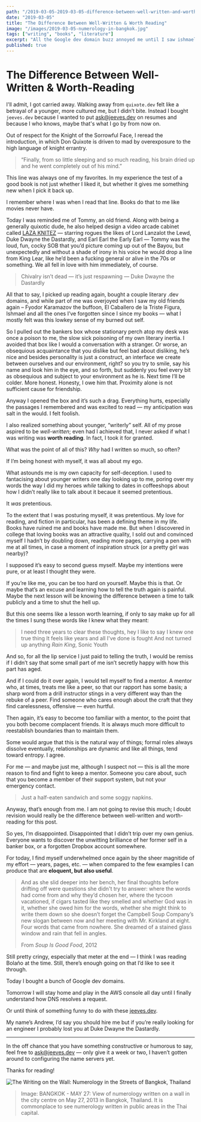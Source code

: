 ```yaml
---
path: "/2019-03-05-2019-03-05-difference-between-well-written-and-worth-reading"
date: "2019-03-05"
title: "The Difference Between Well-Written & Worth Reading"
image: "/images/2019-03-05-numerology-in-bangkok.jpg"
tags: ["writing", "books", "literature"]
excerpt: "All the Google dev domain buzz annoyed me until I saw ishmael.dev & ahab.dev for sale for $12. Unfortunately borges.dev was taken, but quixote.dev & karamazov.dev were tempting. Presently that got me thinking about..."
published: true
---
```


# The Difference Between Well-Written & Worth-Reading

I'll admit, I got carried away. Walking away from `quixote.dev` felt like a betrayal of a younger, more cultured me, but I didn’t bite. Instead I bought `jeeves.dev` because I wanted to put [ask@jeeves.dev](mailto:ask@jeeves.dev) on resumes and because I who knows, maybe that's what I go by from now on.

Out of respect for the Knight of the Sorrowful Face, I reread the introduction, in which Don Quixote is driven to mad by overexposure to the high language of knight errantry.

> “Finally, from so little sleeping and so much reading, his brain dried up and he went completely out of his mind.”

This line was always one of my favorites. In my experience the test of a good book is not just whether I liked it, but whether it gives me something new when I pick it back up.

I remember where I was when I read that line. Books do that to me like movies never have.

Today I was reminded me of Tommy, an old friend. Along with being a generally quixotic dude, he also helped design a video arcade cabinet called [LAZA KNITEZ](http://www.lazaknitez.com/) — starring rogues the likes of Lord Lanzalot the Lewd, Duke Dwayne the Dastardly, and Earl Earl the Early Earl — Tommy was the loud, fun, cocky SOB that you’d picture coming up out of the Bayou, but unexpectedly and without a shade of irony in his voice he would drop a line from King Lear, like he’d been a fucking general or alive in the 70s or something. We all fell in love with him immediately, of course.

> Chivalry isn’t dead — it’s just respawning
> — Duke Dwayne the Dastardly

All that to say, I picked up reading again, bought a couple literary .dev domains, and while part of me was overjoyed when I saw my old friends again – Fyodor Karamazov the buffoon, El Caballero de la Triste Figura, Ishmael and all the ones I’ve forgotten since I since my books — what I mostly felt was this lowkey sense of my burned out self.

So I pulled out the bankers box whose stationary perch atop my desk was once a poison to me, the slow sick poisoning of my own literary inertia. I avoided that box like I would a conversation with a stranger. Or worse, an obsequious acquaintance that you dislike but feel bad about disliking, he’s nice and besides personality is just a construct, an interface we create between ourselves and our environment, right? so you try to smile, say his name and look him in the eye, and so forth, but suddenly you feel every bit as obsequious and subject to your environment as he is. Next time I’ll be colder. More honest. Honesty, I owe him that. Proximity alone is not sufficient cause for friendship.

Anyway I opened the box and it’s such a drag. Everything hurts, especially the passages I remembered and was excited to read — my anticipation was salt in the would. I felt foolish.

I also realized something about younger, “writerly” self. All of my prose aspired to be _well-written_; even had I achieved that, I never asked if what I was writing was **worth reading**. In fact, I took it for granted.

What was the point of all of this? _Why_ had I written so much, so often?

If I’m being honest with myself, it was all about my ego.

What astounds me is my own capacity for self-deception. I used to fantacising about younger writers one day looking up to me, poring over my words the way I did my heroes _while_ talking to dates in coffeeshops about how I didn’t really like to talk about it becaue it seemed pretentious.

It _was_ pretentious.

To the extent that I was posturing myself, it was pretentious. My love for reading, and fiction in particular, has been a defining theme in my life. Books have ruined me and books have made me. But when I discovered in college that loving books was an attractive quality, I sold out and convinced myself I hadn’t by doubling down, reading more pages, carrying a pen with me at all times, in case a moment of inspiration struck (or a pretty girl was nearby)?

I supposed it’s easy to second guess myself. Maybe my intentions were pure, or at least I thought they were.

If you’re like me, you can be too hard on yourself. Maybe this is that. Or maybe that’s an excuse and learning how to tell the truth again is painful. Maybe the next lesson will be knowing the difference between a time to talk publicly and a time to shut the hell up.

But this one seems like a lesson worth learning, if only to say make up for all the times I sung these words like I knew what they meant:

> I need three years to clear these thoughts, hey
> I like to say I knew one true thing
> It feels like years and all I've done is fought
> And not turned up anything
> _Rain King_, Sonic Youth

And so, for all the lip service I just paid to telling the truth, I would be remiss if I didn’t say that some small part of me isn’t secretly happy with how this part has aged.

And if I could do it over again, I would tell myself to find a mentor. A mentor who, at times, treats me like a peer, so that our rapport has some basis; a sharp word from a drill instructor stings in a very different way than the rebuke of a peer. Find someone who cares enough about the craft that they find carelessness, offensive — even hurtful.

Then again, it’s easy to become too familiar with a mentor, to the point that you both become complacent friends. It is always much more difficult to reestablish boundaries than to maintain them.

Some would argue that this is the natural way of things; formal roles always dissolve eventually, relationships are dynamic and like all things, tend toward entropy. I agree.

For me — and maybe just me, although I suspect not — this is all the more reason to find and fight to keep a mentor. Someone you care about, such that you become a member of their support system, but not your emergency contact.

> Just a half-eaten sandwich and some soggy napkins.

Anyway, that’s enough from me. I am not going to revise this much; I doubt revision would really be the difference between well-written and worth-reading for this post.

So yes, I’m disappointed. Disappointed that I didn’t trip over my own genius. Everyone wants to discover the unwitting brilliance of her former self in a banker box, or a forgotten Dropbox account somewhere.

For today, I find myself underwhelmed once again by the sheer magnitide of my effort — years, pages, etc. — when compared to the few examples I can produce that are **eloquent, but also useful**.

> And as she slid deeper into her bench, her final thoughts before drifting off were questions she didn't try to answer: where the words had come from and why they’d chosen her, where the tycoon vacationed, if cigars tasted like they smelled and whether God was in it, whether she owed him for the words, whether she might think to write them down so she doesn’t forget the Campbell Soup Company’s new slogan between now and her meeting with Mr. Kirkland at eight.
> Four words that came from nowhere. She dreamed of a stained glass window and rain that fell in angles.
>
> From _Soup Is Good Food_, 2012

Still pretty cringy, especially that meter at the end — I think I was reading Bolaño at the time. Still, there’s enough going on that I’d like to see it through.

Today I bought a bunch of Google dev domains.

Tomorrow I will stay home and play in the AWS console all day until I finally understand how DNS resolves a request.

Or until think of something funny to do with these [jeeves.dev]().

My name’s Andrew, I’d say you should hire me but if you’re really looking for an engineer I probably lost you at Duke Dwayne the Dastardly.

<hr />

In the off chance that you have something constructive or humorous to say, feel free to ask@jeeves.dev — only give it a week or two, I haven’t gotten around to configuring the name servers yet.

Thanks for reading!

![The Writing on the Wall: Numerology in the Streets of Bangkok, Thailand](/images/2019-03-05-numerology-in-bangkok.jpg)

> Image: BANGKOK - MAY 27: View of numerology written on a wall in the city centre on May 27, 2013 in Bangkok, Thailand. It is commonplace to see numerology written in public areas in the Thai capital.
